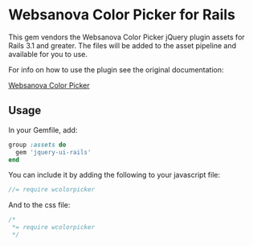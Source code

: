 # Websanova Color Picker for Rails

This gem vendors the Websanova Color Picker jQuery plugin assets for Rails 3.1 and greater.
The files will be added to the asset pipeline and available for you to use.

For info on how to use the plugin see the original documentation:

[Websanova Color Picker](http://www.websanova.com/plugins/websanova/color-picker)

## Usage

In your Gemfile, add:

```ruby
group :assets do
  gem 'jquery-ui-rails'
end
```

You can include it by adding the following to your javascript file:

```javascript
//= require wcolorpicker
```

And to the css file:

```css
/*
 *= require wcolorpicker
 */
```
